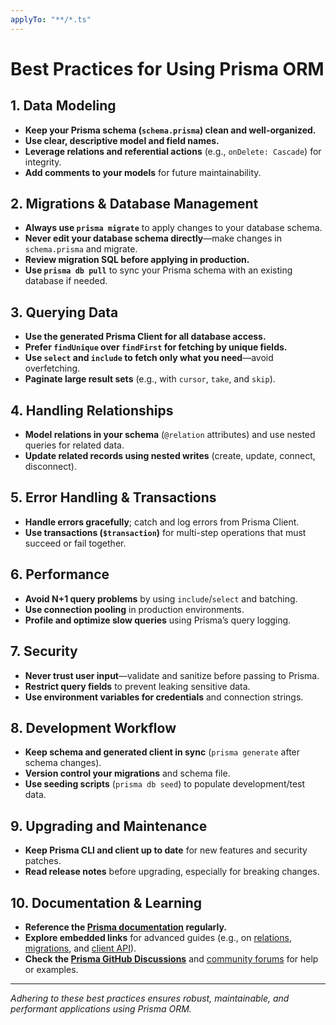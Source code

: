 ```yaml
---
applyTo: "**/*.ts"
---
```


# Best Practices for Using Prisma ORM

## 1. Data Modeling

- **Keep your Prisma schema (`schema.prisma`) clean and well-organized.**
- **Use clear, descriptive model and field names.**
- **Leverage relations and referential actions** (e.g., `onDelete: Cascade`) for integrity.
- **Add comments to your models** for future maintainability.

## 2. Migrations & Database Management

- **Always use `prisma migrate`** to apply changes to your database schema.
- **Never edit your database schema directly**—make changes in `schema.prisma` and migrate.
- **Review migration SQL before applying in production.**
- **Use `prisma db pull`** to sync your Prisma schema with an existing database if needed.

## 3. Querying Data

- **Use the generated Prisma Client for all database access.**
- **Prefer `findUnique` over `findFirst` for fetching by unique fields.**
- **Use `select` and `include` to fetch only what you need**—avoid overfetching.
- **Paginate large result sets** (e.g., with `cursor`, `take`, and `skip`).

## 4. Handling Relationships

- **Model relations in your schema** (`@relation` attributes) and use nested queries for related data.
- **Update related records using nested writes** (create, update, connect, disconnect).

## 5. Error Handling & Transactions

- **Handle errors gracefully**; catch and log errors from Prisma Client.
- **Use transactions (`$transaction`)** for multi-step operations that must succeed or fail together.

## 6. Performance

- **Avoid N+1 query problems** by using `include`/`select` and batching.
- **Use connection pooling** in production environments.
- **Profile and optimize slow queries** using Prisma’s query logging.

## 7. Security

- **Never trust user input**—validate and sanitize before passing to Prisma.
- **Restrict query fields** to prevent leaking sensitive data.
- **Use environment variables for credentials** and connection strings.

## 8. Development Workflow

- **Keep schema and generated client in sync** (`prisma generate` after schema changes).
- **Version control your migrations** and schema file.
- **Use seeding scripts** (`prisma db seed`) to populate development/test data.

## 9. Upgrading and Maintenance

- **Keep Prisma CLI and client up to date** for new features and security patches.
- **Read release notes** before upgrading, especially for breaking changes.

## 10. Documentation & Learning

- **Reference the [Prisma documentation](https://www.prisma.io/docs/orm) regularly.**
- **Explore embedded links** for advanced guides (e.g., on [relations](https://www.prisma.io/docs/orm/prisma-schema/relations), [migrations](https://www.prisma.io/docs/orm/migrate), and [client API](https://www.prisma.io/docs/orm/client)).
- **Check the [Prisma GitHub Discussions](https://github.com/prisma/prisma/discussions)** and [community forums](https://www.prisma.io/community) for help or examples.

---

_Adhering to these best practices ensures robust, maintainable, and performant applications using Prisma ORM._
